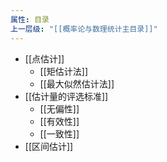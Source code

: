```yaml
---
属性: 目录
上一层级: "[[概率论与数理统计主目录]]"
---
```


- [[点估计]]
	- [[矩估计法]]
	- [[最大似然估计法]]
- [[估计量的评选标准]]
	- [[无偏性]]
	- [[有效性]]
	- [[一致性]]
- [[区间估计]] 